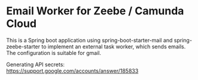 # Email Worker for Zeebe / Camunda Cloud

This is a Spring boot application using spring-boot-starter-mail and spring-zeebe-starter to implement an external task worker, which sends emails.
The configuration is suitable for gmail.


Generating API secrets:
https://support.google.com/accounts/answer/185833


